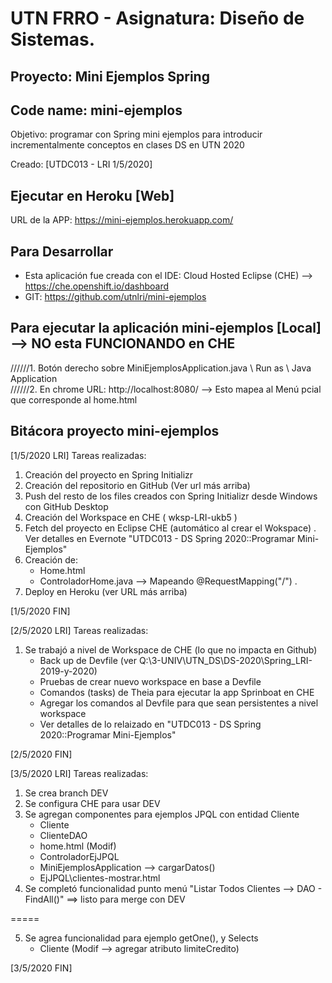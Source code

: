 # UTN FRRO - Asignatura: Diseño de Sistemas.
## Proyecto: Mini Ejemplos Spring   
##    Code name:  mini-ejemplos
Objetivo: programar con Spring mini ejemplos para introducir incrementalmente conceptos en clases DS en UTN 2020

Creado: [UTDC013 - LRI 1/5/2020]

## Ejecutar en Heroku [Web] 
URL de la APP: https://mini-ejemplos.herokuapp.com/ 

## Para Desarrollar
+ Esta aplicación fue creada con el IDE: Cloud Hosted Eclipse (CHE) --> https://che.openshift.io/dashboard
+ GIT: https://github.com/utnlri/mini-ejemplos

## Para ejecutar la aplicación mini-ejemplos [Local] --> NO esta FUNCIONANDO en CHE
//////1. Botón derecho sobre MiniEjemplosApplication.java \ Run as \ Java Application   
//////2. En chrome URL: http://localhost:8080/ --> Esto mapea al Menú pcial que corresponde al home.html 

## Bitácora proyecto mini-ejemplos
[1/5/2020 LRI] Tareas realizadas:     
1. Creación del proyecto en Spring Initializr  
2. Creación del repositorio en GitHub (Ver url más arriba)
3. Push del resto de los files creados con Spring Initializr desde Windows con GitHub Desktop
4. Creación del Workspace en CHE ( wksp-LRI-ukb5 )  
5. Fetch del proyecto en Eclipse CHE (automático al crear el Wokspace)
.
Ver detalles en Evernote "UTDC013 - DS Spring 2020::Programar Mini-Ejemplos"  
6. Creación de:   
   + Home.html  
   + ControladorHome.java  --> Mapeando @RequestMapping("/")
   .
7. Deploy en Heroku (ver URL más arriba)

[1/5/2020 FIN]

[2/5/2020 LRI] Tareas realizadas: 
1. Se trabajó a nivel de Workspace de CHE (lo que no impacta en Github)
    + Back up de Devfile (ver Q:\3-UNIV\UTN_DS\DS-2020\Spring_LRI-2019-y-2020)
    + Pruebas de crear nuevo workspace en base a Devfile
    + Comandos (tasks) de Theia para ejecutar la app Sprinboat en CHE
    + Agregar los comandos al Devfile para que sean persistentes a nivel workspace
    + Ver detalles de lo relaizado en "UTDC013 - DS Spring 2020::Programar Mini-Ejemplos"

[2/5/2020 FIN]

[3/5/2020 LRI] Tareas realizadas: 
1. Se crea branch DEV
2. Se configura CHE para usar DEV
3. Se agregan componentes para ejemplos JPQL con entidad Cliente
    + Cliente
    + ClienteDAO
    + home.html (Modif)
    + ControladorEjJPQL
    + MiniEjemplosApplication --> cargarDatos()
    + EjJPQL\clientes-mostrar.html
4. Se completó funcionalidad punto menú "Listar Todos Clientes --> DAO - FindAll()" ==> listo para merge con DEV

=====

5. Se agrea funcionalidad para ejemplo getOne(), y Selects
     + Cliente (Modif --> agregar atributo limiteCredito)

[3/5/2020 FIN]
